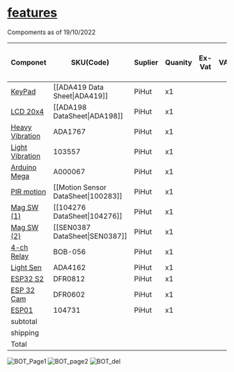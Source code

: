 # [features]( https://Fuscior.github.io/Features)

Compoments as of 19/10/2022

| Componet | SKU(Code) | Suplier |Quanity | Ex-Vat | VAT | Total | Testing | Used in V(final) Y/N |
|----------|-----------|---------|--------|-----|-------|---------|----------|-------|
| [KeyPad](https://thepihut.com/products/membrane-3x4-matrix-keypad-extras) | [[ADA419 Data Sheet\|ADA419]] | PiHut| x1|  | | €3.84 |  
| [LCD 20x4](https://thepihut.com/products/standard-lcd-20x4-extras) | [[ADA198 DataSheet\|ADA198]] | PiHut| x1 | | |€17.59 | 
| [Heavy Vibration](https://thepihut.com/products/slow-vibration-sensor-switch-hard-to-trigger) | ADA1767 | PiHut| x1 | | | €0.96| comparison
| [Light Vibration](https://thepihut.com/products/slow-vibration-sensor-switch-hard-to-trigger) | 103557 | PiHut| x1 | | | €0.77 |comparison
| [Arduino Mega](https://thepihut.com/products/arduino-mega-2560-rev3) | A000067 | PiHut| x1 | | | €33.64 |
| [PIR motion](https://thepihut.com/products/pir-motion-sensor-module) | [[Motion Sensor DataSheet\|100283]] | PiHut| x1 | | | €2,88 |
| [Mag SW (1)](https://thepihut.com/products/magnetic-contact-switch-door-sensor) | [[104276 DataSheet\|104276]] | PiHut| x1 | | |€3.27| [[Mag Comparison\|comparison]]
| [Mag SW (2)](https://thepihut.com/products/magnetic-switch) | [[SEN0387 DataSheet\|SEN0387]] | PiHut| x1 | | | €4.13|[[Mag Comparison\|comparison]]
| [4-ch Relay](https://thepihut.com/products/4-channel-relay-breakout-5v) | BOB-056 | PiHut| x1 | | | €13.46|
| [Light Sen](https://thepihut.com/products/adafruit-veml7700-lux-sensor-i2c-light-sensor-ada4162) | ADA4162 | PiHut| x1 | | | €4.81 |
| [ESP32 S2](https://thepihut.com/products/esp32-s2-saola-1m-development-board) |  DFR0812 | PiHut| x1 | | | €13.36| Development
| [ESP 32 Cam](https://thepihut.com/products/esp32-cam-development-board) | DFR0602 | PiHut| x1 | | | €9.71| Testing
| [ESP01](https://thepihut.com/products/esp-01-wifi-serial-transceiver-module-esp8266) | 104731 | PiHut| x1 | | | €2.88 | Testing
|subtotal||||||€111.30
| shipping| | | | | | €24.00
|Total| | | | | | €135.30



![BOT_Page1](https://fuscior.github.io/Images/BOT_p1.PNG)
![BOT_page2](https://fuscior.github.io/Images/BOT_p2.PNG)
![BOT_del](https://Fuscior.github.io/Images/BOT_Del.PNG)
